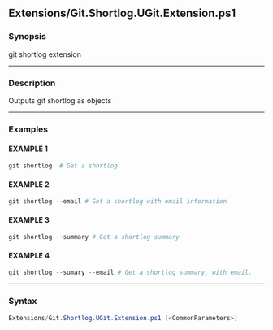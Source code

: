 
Extensions/Git.Shortlog.UGit.Extension.ps1
------------------------------------------




### Synopsis
git shortlog extension



---


### Description

Outputs git shortlog as objects



---


### Examples
#### EXAMPLE 1
```PowerShell
git shortlog  # Get a shortlog
```

#### EXAMPLE 2
```PowerShell
git shortlog --email # Get a shortlog with email information
```

#### EXAMPLE 3
```PowerShell
git shortlog --summary # Get a shortlog summary
```

#### EXAMPLE 4
```PowerShell
git shortlog --sumary --email # Get a shortlog summary, with email.
```



---


### Syntax
```PowerShell
Extensions/Git.Shortlog.UGit.Extension.ps1 [<CommonParameters>]
```




